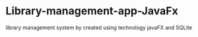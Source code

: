 # Library-management-app-JavaFx
library management system by created using technology javaFX and SQLite

